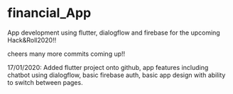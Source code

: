 # financial_App

App development using flutter, dialogflow and firebase for the upcoming Hack&Roll2020!!

cheers many more commits coming up!!

17/01/2020: Added flutter project onto github, app features including chatbot using dialogflow, basic firebase auth, basic app design with ability to switch between pages.
